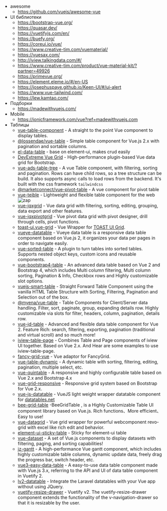 - awesome
	- https://github.com/vuejs/awesome-vue
- UI библиотеки
	- https://bootstrap-vue.org/
	- https://quasar.dev/
	- https://vuetifyjs.com/en/
	- https://buefy.org/
	- https://coreui.io/vue/
	- https://www.creative-tim.com/vuematerial/
	- https://vuesax.com/
	- http://iview.talkingdata.com/#/
	- https://www.creative-tim.com/product/vue-material-kit/?partner=49926
	- https://primevue.org/
	- https://element.eleme.io/#/en-US
	- https://josephuspaye.github.io/Keen-UI/#/ui-alert
	- https://www.vue-tailwind.com/
	- https://lew.kamtao.com/
- Подборки
	- https://madewithvuejs.com/
- Mobile
	- https://ionicframework.com/vue?ref=madewithvuejs.com
- Таблицы
	-   [vue-table-component](http://vue-table-component.spatie.be/) - A straight to the point Vue component to display tables.
	-   [@lossendae/vue-table](https://lossendae.github.io/vue-table) - Simple table component for Vue.js 2.x with pagination and sortable columns.
	-   [el-data-table](https://github.com/FEMessage/el-data-table) - base on element-ui, makes crud easily
	-   [DevExtreme Vue Grid](https://devexpress.github.io/devextreme-reactive/vue/grid/) - High-performance plugin-based Vue data grid for Bootstrap.
	-   [vue-ads-table-tree](https://github.com/arnedesmedt/vue-ads-table-tree) - A vue Table component, with filtering, sorting and pagination. Rows can have child rows, so a tree structure can be build. It also supports async calls to load rows from the backend. It's built with the css framework `tailwindcss`
	-   [@marketconnect/vue-pivot-table](https://github.com/MarketConnect/vue-pivot-table) - A vue component for pivot table
	-   [vue-teible](https://github.com/hiendv/teible) - Lightweight and flexible table component for the web ![zap](https://github.githubassets.com/images/icons/emoji/unicode/26a1.png)
	-   [vue-jqxgrid](https://github.com/jqwidgets/vue/tree/master/grid) - Vue data grid with filtering, sorting, editing, grouping, data export and other features.
	-   [vue-jqxpivotgrid](https://github.com/jqwidgets/vue/tree/master/pivotgrid) - Vue pivot data grid with pivot designer, drill through cells, pivot functions.
	-   [toast-ui.vue-grid](https://github.com/nhnent/toast-ui.vue-grid) - Vue Wrapper for [TOAST UI Grid](http://ui.toast.com/tui-grid/).
	-   [vueye-datatable](https://github.com/boussadjra/vueye-table) - Vueye data table is a responsive data table component based on Vue.js 2, it organizes your data per pages in order to navigate easily.
	-   [vue-sorted-table](https://github.com/BernhardtD/vue-sorted-table) - A plugin to turn tables into sorted tables. Supports nested object keys, custom icons and reusable components.
	-   [vue-bootstrap4-table](https://github.com/rubanraj54/vue-bootstrap4-table) - An advanced data table based on Vue 2 and Bootstrap 4, which includes Multi column filtering, Multi column sorting, Pagination & Info, Checkbox rows and Highly customizable slot options.
	-   [vuejs-smart-table](https://github.com/tochoromero/vuejs-smart-table) - Straight Forward Table Component using the vanilla HTML Table Structure with Sorting, Filtering, Pagination and Selection out of the box.
	-   [@myena/vue-table](https://github.com/myENA/vue-table) - Table Components for Client/Server data handling. Filter, sort, paginate, group, expanding details row. Highly customizable via slots for filter, headers, column, pagination, details row.
	-   [vue-jd-table](https://github.com/jamesdruhan/vue-jd-table) - Advanced and flexible data table component for Vue 2. Feature Rich: search, filtering, exporting, pagination (traditional and virtual scroll) and so much more!
	-   [iview-table-page](https://github.com/MengFangui/iview-table-page) - Combines Table and Page components of iview UI together. Based on Vue 2.x. And Hear are some examples to use iview-table-page.
	-   [fancy-grid-vue](https://github.com/FancyGrid/FancyGrid) - Vue adaptor for FancyGrid.
	-   [vue-table-dynamic](https://github.com/TheoXiong/vue-table-dynamic) - A dynamic table with sorting, filtering, editing, pagination, multiple select, etc.
	-   [vue-quintable](https://github.com/Quintetio/vue-quintable) - A responsive and highly configurable table based on Vue 2.x and Bootstrap 4.x
	-   [vue-grid-responsive](https://github.com/andrelmlins/vue-grid-responsive) - Responsive grid system based on Bootstrap for Vue 2.x.
	-   [vue-js-datatable](https://github.com/Parthfaladu/vue-js-datatable) - VueJS light weight wrapper datatable component for [datatables.net](https://datatables.net/)
	-   [bee-grid-table](https://github.com/jiahengaa/BeeGridTable) -BeeGridTable , is a Highly Customizable Table UI component library based on Vue.js. Rich functions、More efficient、Easy to use!
	-   [vue-datagrid](https://github.com/revolist/vue-datagrid) - Vue grid wrapper for powerful webcomponent revo-grid with excel like rich edit and behavior.
	-   [element-ui-sticky-table](https://github.com/iendeavor/element-ui-sticky-table) - Sticky for element-ui table
	-   [vue-dataset](https://github.com/kouts/vue-dataset) - A set of Vue.js components to display datasets with filtering, paging, and sorting capabilities!
	-   [jz-gantt](https://github.com/jeremyjone/jz-gantt) - A high-performance Vue gantt component, which includes highly customizable table columns, dynamic update data, freely drag the progress bar, switch header, etc.
	-   [vue3-easy-data-table](https://github.com/HC200ok/vue3-easy-data-table) - A easy-to-use data table component made with Vue.js 3.x, referring to the API and UI of data table component in Vuetify 2.
	-   [lv2-datatable](https://github.com/HELMAB/lv2-datatable) - Integrate the Laravel datatables with your Vue app without using JQuery.
	-   [vuetify-resize-drawer](https://github.com/webdevnerdstuff/vuetify-resize-drawer) - Vuetify v2. The vuetify-resize-drawer component extends the functionality of the v-navigation-drawer so that it is resizable by the user.